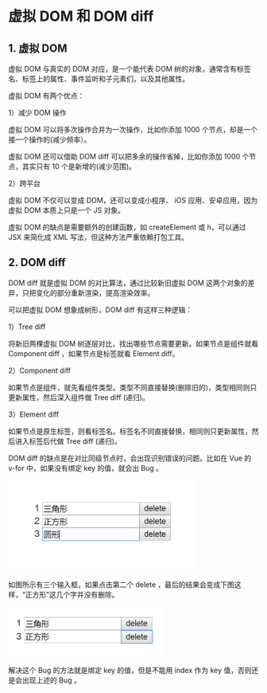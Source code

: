 # 虚拟 DOM 和 DOM diff

## 1. 虚拟 DOM

虚拟 DOM 与真实的 DOM 对应，是一个能代表 DOM 树的对象，通常含有标签名、标签上的属性、事件监听和子元素们，以及其他属性。

虚拟 DOM 有两个优点：

1）减少 DOM 操作

虚拟 DOM 可以将多次操作合并为一次操作，比如你添加 1000 个节点，却是一个接一个操作的(减少频率）。

虚拟 DOM 还可以借助 DOM diff 可以把多余的操作省掉，比如你添加 1000 个节点，其实只有 10 个是新增的(减少范围)。

2）跨平台

虚拟 DOM 不仅可以变成 DOM，还可以变成小程序、 iOS 应用、安卓应用，因为虚拟 DOM 本质上只是一个 JS 对象。

虚拟 DOM 的缺点是需要额外的创建函数，如 createElement 或 h，可以通过 JSX 来简化成 XML 写法，但这种方法严重依赖打包工具。

## 2. DOM diff

DOM diff 就是虚拟 DOM 的对比算法，通过比较新旧虚拟 DOM 这两个对象的差异，只把变化的部分重新渲染，提高渲染效率。

可以把虚拟 DOM 想象成树形，DOM diff 有这样三种逻辑：

1）Tree diff  

将新旧两棵虚拟 DOM 树逐层对比，找出哪些节点需要更新。如果节点是组件就看 Component diff ，如果节点是标签就看 Element diff。

2）Component diff 

如果节点是组件，就先看组件类型。类型不同直接替换(删除旧的)，类型相同则只更新属性，然后深入组件做 Tree diff (递归)。

3）Element diff 

如果节点是原生标签，则看标签名。标签名不同直接替换，相同则只更新属性，然后进入标签后代做 Tree diff (递归)。

DOM diff 的缺点是在对比同级节点时，会出现识别错误的问题。比如在 Vue 的 v-for 中，如果没有绑定 key 的值，就会出 Bug 。

<img src="../images/diff1.jpg" alt="diff1" style="zoom:60%">

如图所示有三个输入框，如果点击第二个 delete ，最后的结果会变成下图这样，“正方形”这几个字并没有删除。

<img src="../images/diff2.jpg" alt="diff2" style="zoom:60%">

解决这个 Bug 的方法就是绑定 key 的值，但是不能用 index 作为 key 值，否则还是会出现上述的 Bug 。